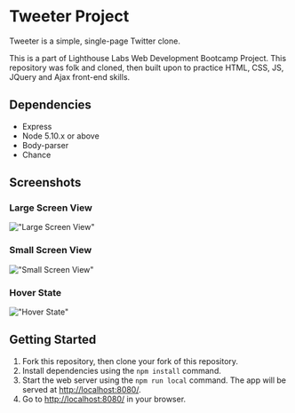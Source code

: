 # Tweeter Project

Tweeter is a simple, single-page Twitter clone.

This is a part of Lighthouse Labs Web Development Bootcamp Project. This repository was folk and cloned, then built upon to practice HTML, CSS, JS, JQuery and Ajax front-end skills.


## Dependencies

- Express
- Node 5.10.x or above
- Body-parser
- Chance


## Screenshots

### Large Screen View
!["Large Screen View"]()

### Small Screen View
!["Small Screen View"]()

### Hover State
!["Hover State"]()


## Getting Started

1. Fork this repository, then clone your fork of this repository.
2. Install dependencies using the `npm install` command.
3. Start the web server using the `npm run local` command. The app will be served at <http://localhost:8080/>.
4. Go to <http://localhost:8080/> in your browser.